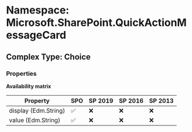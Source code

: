 # Namespace: Microsoft.SharePoint.QuickActionMessageCard

## Complex Type: Choice

### Properties

**Availability matrix**

Property | SPO | SP 2019 | SP 2016 | SP 2013
----------|-----|---------|---------|--------
display (Edm.String) | ✅ | ❌ | ❌ | ❌
value (Edm.String) | ✅ | ❌ | ❌ | ❌

